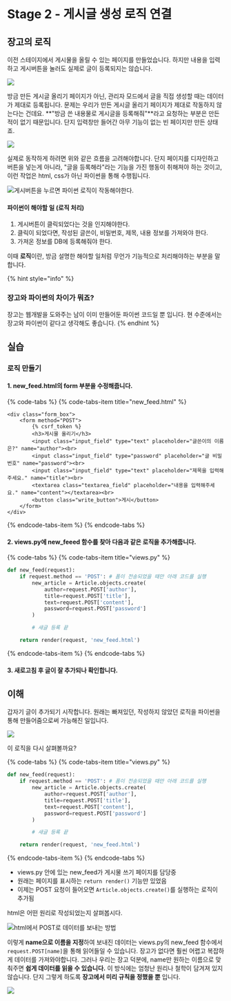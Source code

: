 # Stage 2 - 게시글 생성 로직 연결

## 장고의 로직

이전 스테이지에서 게시물을 올릴 수 있는 페이지를 만들었습니다. 하지만 내용을 입력하고 게시버튼을 눌러도 실제로 글이 등록되지는 않습니다.

![](../.gitbook/assets/image%20%28225%29.png)

방금 만든 게시글 올리기 페이지가 아닌, 관리자 모드에서 글을 직접 생성할 때는 데이터가 제대로 등록됩니다. 문제는 우리가 만든 게시글 올리기 페이지가 제대로 작동하지 않는다는 건데요. **"방금 쓴 내용물로 게시글을 등록해줘"**라고 요청하는 부분은 만든적이 없기 때문입니다. 단지 입력창만 들어간 아무 기능이 없는 빈 페이지만 만든 상태죠.

![](../.gitbook/assets/image%20%2830%29.png)

실제로 동작하게 하려면 위와 같은 흐름을 고려해야합니다. 단지 페이지를 디자인하고 버튼을 넣는게 아니라, "글을 등록해라"라는 기능을 가진 행동이 취해져야 하는 것이고, 이런 작업은 html, css가 아닌 파이썬을 통해 수행됩니다.

![&#xAC8C;&#xC2DC;&#xBC84;&#xD2BC;&#xC744; &#xB204;&#xB974;&#xBA74; &#xD30C;&#xC774;&#xC36C; &#xB85C;&#xC9C1;&#xC774; &#xC791;&#xB3D9;&#xD574;&#xC57C;&#xD55C;&#xB2E4;.](../.gitbook/assets/image%20%28140%29.png)

#### 파이썬이 해야할 일 \(로직 처리\)

1. 게시버튼이 클릭되었다는 것을 인지해야한다.
2. 클릭이 되었다면, 작성된 글쓴이, 비밀번호, 제목, 내용 정보를 가져와야 한다.
3. 가져온 정보를 DB에 등록해줘야 한다.

이때 **로직**이란, 방금 설명한 해야할 일처럼 무언가 기능적으로 처리해야하는 부분을 말합니다.

{% hint style="info" %}
### 장고와 파이썬의 차이가 뭐죠?

장고는 웹개발을 도와주는 남이 이미 만들어둔 파이썬 코드일 뿐 입니다. 현 수준에서는 장고와 파이썬이 같다고 생각해도 좋습니다.
{% endhint %}

## 실습

### 로직 만들기

#### 1. new\_feed.html의 form 부분을 수정해줍니다.

{% code-tabs %}
{% code-tabs-item title="new\_feed.html" %}
```markup
<div class="form_box">
    <form method="POST">
        {% csrf_token %}
        <h3>게시물 올리기</h3>
        <input class="input_field" type="text" placeholder="글쓴이의 이름은?" name="author"><br>
        <input class="input_field" type="password" placeholder="글 비밀번호" name="password"><br>
        <input class="input_field" type="text" placeholder="제목을 입력해주세요." name="title"><br>
        <textarea class="textarea_field" placeholder="내용을 입력해주세요." name="content"></textarea><br>
        <button class="write_button">게시</button>
    </form>
</div>
```
{% endcode-tabs-item %}
{% endcode-tabs %}

#### 2. views.py에 new\_feeed 함수를 찾아 다음과 같은 로직을 추가해줍니다. 

{% code-tabs %}
{% code-tabs-item title="views.py" %}
```python
def new_feed(request):
    if request.method == 'POST': # 폼이 전송되었을 때만 아래 코드를 실행
        new_article = Article.objects.create(
            author=request.POST['author'],
            title=request.POST['title'],
            text=request.POST['content'],
            password=request.POST['password']
        )

        # 새글 등록 끝

    return render(request, 'new_feed.html')
```
{% endcode-tabs-item %}
{% endcode-tabs %}

#### 3. 새로고침 후 글이 잘 추가되나 확인합니다.

## 이해

갑자기 글이 추가되기 시작합니다. 원래는 빠져있던, 작성하지 않았던 로직을 파이썬을 통해 만들어줌으로써 가능해진 일입니다.

![](../.gitbook/assets/image%20%2859%29.png)

이 로직을 다시 살펴볼까요?

{% code-tabs %}
{% code-tabs-item title="views.py" %}
```python
def new_feed(request):
    if request.method == 'POST': # 폼이 전송되었을 때만 아래 코드를 실행
        new_article = Article.objects.create(
            author=request.POST['author'],
            title=request.POST['title'],
            text=request.POST['content'],
            password=request.POST['password']
        )

        # 새글 등록 끝

    return render(request, 'new_feed.html')
```
{% endcode-tabs-item %}
{% endcode-tabs %}

* views.py 안에 있는 new\_feed가 게시물 쓰기 페이지를 담당중
* 원래는 페이지를 표시하는 `return render()` 기능만 있었음
* 이제는 POST 요청이 들어오면 `Article.objects.create()`를 실행하는 로직이 추가됨

html은 어떤 원리로 작성되었는지 살펴봅시다.

![html&#xC5D0;&#xC11C; POST&#xB85C; &#xB370;&#xC774;&#xD130;&#xB97C; &#xBCF4;&#xB0B4;&#xB294; &#xBC29;&#xBC95;](../.gitbook/assets/image%20%2881%29.png)

이렇게 **name으로 이름을 지정**하여 보내진 데이터는 views.py의 new\_feed 함수에서 `request.POST[name]`을 통해 읽어들일 수 있습니다. 장고가 없다면 훨씬 어렵고 복잡하게 데이터를 가져와야합니다. 그러나 우리는 장고 덕분에, name만 원하는 이름으로 맞춰주면 **쉽게 데이터를 읽을 수 있습니다.** 이 방식에는 엄청난 원리나 철학이 담겨져 있지 않습니다. 단지 그렇게 하도록 **장고에서 미리 규칙을 정했을 뿐** 입니다.

![](../.gitbook/assets/image%20%28214%29.png)

